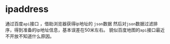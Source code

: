 # ipaddress

通过百度`api`接口 ，借助浏览器获得ip地址的 `json`数据
然后对`json`数据过滤排序，得到准备的ip地址信息，基本误差在50米左右。 
貌似百度地图的`api`接口最近不开放不知道什么原因。                          




                     
